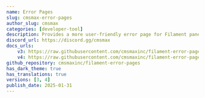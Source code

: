 ```yaml
---
name: Error Pages
slug: cmsmax-error-pages
author_slug: cmsmax
categories: [developer-tool]
description: Provides a more user-friendly error page for Filament panels when an error occurs.
discord_url: https://discord.gg/cmsmax
docs_urls: 
    v3: https://raw.githubusercontent.com/cmsmaxinc/filament-error-pages/3.x/README.md
    v4: https://raw.githubusercontent.com/cmsmaxinc/filament-error-pages/main/README.md
github_repository: cmsmaxinc/filament-error-pages
has_dark_theme: true
has_translations: true
versions: [3, 4]
publish_date: 2025-01-31
---
```


